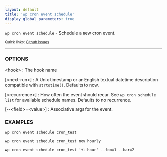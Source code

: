 ```yaml
---
layout: default
title: 'wp cron event schedule'
display_global_parameters: true
---
```


`wp cron event schedule` - Schedule a new cron event.

<small>Quick links: <a href="https://github.com/wp-cli/wp-cli/issues?q=is%3Aopen+label%3Acommand%3Acron-event-schedule+sort%3Aupdated-desc">Github issues</a></small>

<hr />

### OPTIONS

&lt;hook&gt;
: The hook name

[&lt;next-run&gt;]
: A Unix timestamp or an English textual datetime description compatible with `strtotime()`. Defaults to now.

[&lt;recurrence&gt;]
: How often the event should recur. See `wp cron schedule list` for available schedule names. Defaults to no recurrence.

[\--&lt;field&gt;=&lt;value&gt;]
: Associative args for the event.

### EXAMPLES

    wp cron event schedule cron_test

    wp cron event schedule cron_test now hourly

    wp cron event schedule cron_test '+1 hour' --foo=1 --bar=2



